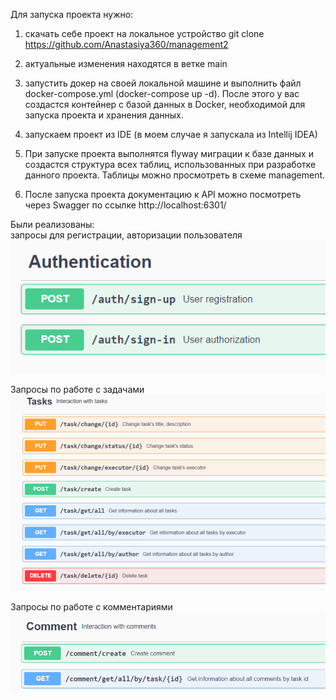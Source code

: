 Для запуска проекта нужно:

1) скачать себе проект на локальное устройство
git clone https://github.com/Anastasiya360/management2

2) актуальные изменения находятся в ветке main

3) запустить докер на своей локальной машине и выполнить файл docker-compose.yml (docker-compose up -d).
После этого у вас создастся контейнер с базой данных в Docker, необходимой для запуска проекта и хранения данных.

4) запускаем проект из IDE (в моем случае я запускала из Intellij IDEA)

5) При запуске проекта выполнятся flyway миграции к базе данных и создастся структура всех таблиц, использованных при разработке данного проекта.
Таблицы можно просмотреть в схеме management.

6) После запуска проекта документацию к API можно посмотреть через Swagger по ссылке http://localhost:6301/

Были реализованы:  
запросы для регистрации, авторизации пользователя
![img.png](img.png)

Запросы по работе с задачами
![img_5.png](img_5.png)

Запросы по работе с комментариями
![img_2.png](img_2.png)
